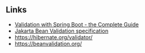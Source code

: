 ## Links

- [Validation with Spring Boot - the Complete Guide](https://reflectoring.io/bean-validation-with-spring-boot/)
- [Jakarta Bean Validation specification](https://beanvalidation.org/2.0/spec/)
- https://hibernate.org/validator/
- https://beanvalidation.org/
